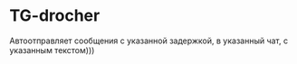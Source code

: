 # TG-drocher
Автоотправляет сообщения с указанной задержкой,  в указанный чат, с указанным текстом)))
